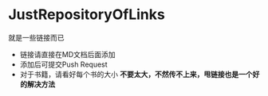 # JustRepositoryOfLinks
就是一些链接而已



- 链接请直接在MD文档后面添加 
- 添加后可提交Push Request 
- 对于书籍，请看好每个书的大小 **不要太大，不然传不上来，甩链接也是一个好的解决方法**

